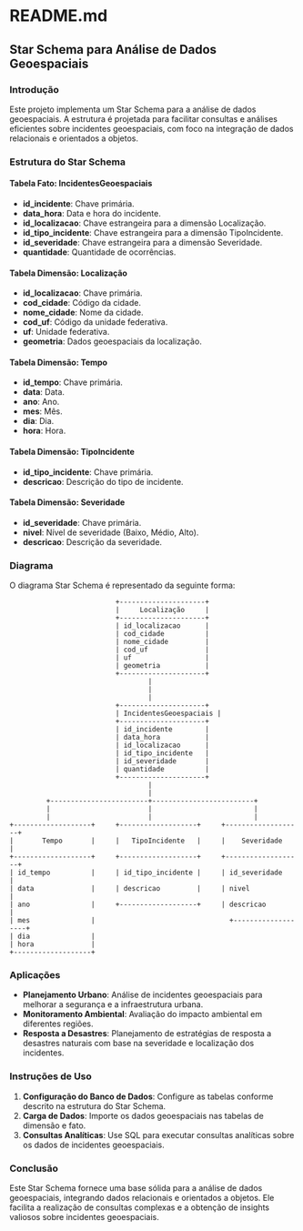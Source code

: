 # README.md

## Star Schema para Análise de Dados Geoespaciais

### Introdução

Este projeto implementa um Star Schema para a análise de dados geoespaciais. A estrutura é projetada para facilitar consultas e análises eficientes sobre incidentes geoespaciais, com foco na integração de dados relacionais e orientados a objetos.

### Estrutura do Star Schema

#### Tabela Fato: IncidentesGeoespaciais
- **id_incidente**: Chave primária.
- **data_hora**: Data e hora do incidente.
- **id_localizacao**: Chave estrangeira para a dimensão Localização.
- **id_tipo_incidente**: Chave estrangeira para a dimensão TipoIncidente.
- **id_severidade**: Chave estrangeira para a dimensão Severidade.
- **quantidade**: Quantidade de ocorrências.

#### Tabela Dimensão: Localização
- **id_localizacao**: Chave primária.
- **cod_cidade**: Código da cidade.
- **nome_cidade**: Nome da cidade.
- **cod_uf**: Código da unidade federativa.
- **uf**: Unidade federativa.
- **geometria**: Dados geoespaciais da localização.

#### Tabela Dimensão: Tempo
- **id_tempo**: Chave primária.
- **data**: Data.
- **ano**: Ano.
- **mes**: Mês.
- **dia**: Dia.
- **hora**: Hora.

#### Tabela Dimensão: TipoIncidente
- **id_tipo_incidente**: Chave primária.
- **descricao**: Descrição do tipo de incidente.

#### Tabela Dimensão: Severidade
- **id_severidade**: Chave primária.
- **nivel**: Nível de severidade (Baixo, Médio, Alto).
- **descricao**: Descrição da severidade.

### Diagrama

O diagrama Star Schema é representado da seguinte forma:

```plaintext
                          +---------------------+
                          |     Localização     |
                          +---------------------+
                          | id_localizacao      |
                          | cod_cidade          |
                          | nome_cidade         |
                          | cod_uf              |
                          | uf                  |
                          | geometria           |
                          +---------------------+
                                  |
                                  |
                                  |
                          +---------------------+
                          | IncidentesGeoespaciais |
                          +---------------------+
                          | id_incidente        |
                          | data_hora           |
                          | id_localizacao      |
                          | id_tipo_incidente   |
                          | id_severidade       |
                          | quantidade          |
                          +---------------------+
                                  |
                                  |
         +------------------------+-------------------------+
         |                        |                         |
         |                        |                         |
+-------------------+     +-------------------+     +-------------------+
|       Tempo       |     |   TipoIncidente   |     |    Severidade     |
+-------------------+     +-------------------+     +-------------------+
| id_tempo          |     | id_tipo_incidente |     | id_severidade     |
| data              |     | descricao         |     | nivel             |
| ano               |     +-------------------+     | descricao         |
| mes               |                                 +-------------------+
| dia               |
| hora              |
+-------------------+
```

### Aplicações

- **Planejamento Urbano**: Análise de incidentes geoespaciais para melhorar a segurança e a infraestrutura urbana.
- **Monitoramento Ambiental**: Avaliação do impacto ambiental em diferentes regiões.
- **Resposta a Desastres**: Planejamento de estratégias de resposta a desastres naturais com base na severidade e localização dos incidentes.

### Instruções de Uso

1. **Configuração do Banco de Dados**: Configure as tabelas conforme descrito na estrutura do Star Schema.
2. **Carga de Dados**: Importe os dados geoespaciais nas tabelas de dimensão e fato.
3. **Consultas Analíticas**: Use SQL para executar consultas analíticas sobre os dados de incidentes geoespaciais.

### Conclusão

Este Star Schema fornece uma base sólida para a análise de dados geoespaciais, integrando dados relacionais e orientados a objetos. Ele facilita a realização de consultas complexas e a obtenção de insights valiosos sobre incidentes geoespaciais.
